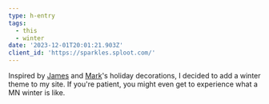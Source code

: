 ```yaml
---
type: h-entry
tags:
  - this
  - winter
date: '2023-12-01T20:01:21.903Z'
client_id: 'https://sparkles.sploot.com/'
---
```

Inspired by [James](https://jamesg.blog/) and [Mark](https://marksuth.dev/)'s holiday decorations, I decided to add a winter theme to my site. If you're patient, you might even get to experience what a MN winter is like.
